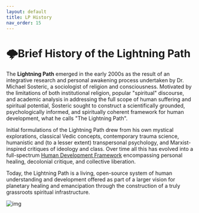 ```yaml
---
layout: default
title: LP History
nav_order: 15
---
```


# 🌩️Brief History of the Lightning Path

The **Lightning Path** emerged in the early 2000s as the result of an integrative research and personal awakening process undertaken by Dr. Michael Sosteric, a sociologist of religion and consciousness. Motivated by the limitations of both institutional religion, popular "spiritual" discourse, and academic analysis in addressing the full scope of human suffering and spiritual potential, Sosteric sought to construct a scientifically grounded, psychologically informed, and spiritually coherent framework for human development, what he calls "The Lightning Path".

Initial formulations of the Lightning Path drew from his own mystical explorations, classical Vedic concepts, contemporary trauma science, humanistic and (to a lesser extent) transpersonal psychology, and Marxist-inspired critiques of ideology and class. Over time all this has evolved into a full-spectrum [Human Development Framework](https://spiritwiki.lightningpath.org/index.php/Human_Development_Framework) encompassing personal healing, decolonial critique, and collective liberation.

Today, the Lightning Path is a living, open-source system of human understanding and development offered as part of a larger vision for planetary healing and emancipation through the construction of a truly grassroots spiritual infrastructure.

![img](https://spiritwiki.lightningpath.org/images/a/a4/EMANCIPATION.jpg)

